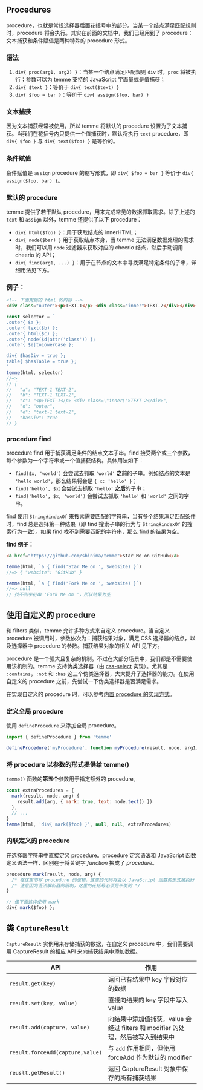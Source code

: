 ## Procedures

procedure，也就是常规选择器后面花括号中的部分。当某一个结点满足匹配规则时，procedure 将会执行。其实在前面的文档中，我们已经用到了 procedure：文本捕获和条件赋值是两种特殊的 procedure 形式。

### 语法

1. `div{ proc(arg1, arg2) }`：当某一个结点满足匹配规则 `div` 时，`proc` 将被执行；参数可以为 temme 支持的 JavaScript 字面量或是值捕获；
2. `div{ $text }`：等价于 `div{ text($text) }`
3. `div{ $foo = bar }`：等价于 `div{ assign($foo, bar) }`

### 文本捕获

因为文本捕获经常被使用，所以 temme 将默认的 procedure 设置为了文本捕获。当我们在花括号内只提供一个值捕获时，默认将执行 `text` procedure，即 `div{ $foo }` 与 `div{ text($foo) }` 是等价的。

### 条件赋值

条件赋值是 `assign` procedure 的缩写形式，即 `div{ $foo = bar }` 等价于 `div{ assign($foo, bar) }`。

### 默认的 procedure

temme 提供了若干默认 procedure，用来完成常见的数据抓取需求。除了上述的 `text` 和 `assign` 以外，temme 还提供了以下 procedure：

- `div{ html($foo) }`：用于获取结点的 innerHTML；
- `div{ node($bar) }` 用于获取结点本身，当 temme 无法满足数据处理的需求时，我们可以用 `node` 过滤器来获取对应的 cheerio 结点，然后手动调用 cheerio 的 API；
- `div{ find(arg1, ...) }`：用于在节点的文本中寻找满足特定条件的子串，详细用法见下方。

### 例子：

```html
<!-- 下面用到的 html 的内容 -->
<div class="outer"><p>TEXT-1</p> <div class="inner">TEXT-2</div></div>
```

```JavaScript
const selector = `
.outer{ $a };
.outer{ text($b) };
.outer{ html($c) };
.outer{ node($d|attr('class')) };
.outer{ $e|toLowerCase };

div{ $hasDiv = true };
table{ $hasTable = true };
`
temme(html, selector)
//=>
// {
//   "a": "TEXT-1 TEXT-2",
//   "b": "TEXT-1 TEXT-2",
//   "c": "<p>TEXT-1</p> <div class=\"inner\">TEXT-2</div>",
//   "d": "outer",
//   "e": "text-1 text-2",
//   "hasDiv": true
// }
```

### procedure find

procedure find 用于捕获满足条件的结点文本子串。find 接受两个或三个参数，每个参数为一个字符串或一个值捕获结构。具体用法如下：

- `find($x, 'world')` 会尝试去抓取 `'world'` **之前**的子串。例如结点的文本是 `'hello world'`，那么结果将会是 `{ x: 'hello' }`；
- `find('hello', $x)`会尝试去抓取 `'hello'` **之后**的子串；
- `find('hello', $x, 'world')` 会尝试去抓取 `'hello'` 和 `'world'` 之间的字串。

find 使用 `String#indexOf` 来搜索需要匹配的字符串，当有多个结果满足匹配条件时，find 总是选择第一种结果（即 find 搜索子串的行为与 `String#indexOf` 的搜索行为一致）。如果 find 找不到需要匹配的字符串，那么 find 的结果为空。

**find 例子：**

```html
<a href="https://github.com/shinima/temme">Star Me on GitHub</a>
```

```JavaScript
temme(html, `a { find('Star Me on ', $website) }`)
//=> { "website": "GitHub" }

temme(html, `a { find('Fork Me on ', $website) }`)
//=> null
// 找不到字符串 'Fork Me on '，所以结果为空
```

## 使用自定义的 procedure

和 filters 类似，temme 允许多种方式来自定义 procedure。当自定义 procedure 被调用时，参数依次为：捕获结果对象，满足 CSS 选择器的结点，以及选择器中 procedure 的参数。捕获结果对象的相关 API 见下方。

procedure 是一个强大且复杂的机制。不过在大部分场景中，我们都是不需要使用该机制的。temme 支持伪类选择器（由 [css-select](https://github.com/fb55/css-select#supported-selectors) 实现）。尤其是 `:contains`，`:not` 和 `:has` 这三个伪类选择器，大大提升了选择器的能力。在使用自定义的 procedure 之前，先尝试一下伪类选择器是否满足需求。

在实现自定义的 procedure 时，可以参考[内置 procedure 的实现方式](/packages/temme/src/procedures.ts)。

### 定义全局 procedure

使用 `defineProcedure` 来添加全局 procedure。

```JavaScript
import { defineProcedure } from 'temme'

defineProcedure('myProcedure', function myProcedure(result, node, arg1) { /* ... */ })
```

### 将 procedure 以参数的形式提供给 temme()

`temme()` 函数的**第五个**参数用于指定额外的 procedure。

```JavaScript
const extraProcedures = {
  mark(result, node, arg) {
    result.add(arg, { mark: true, text: node.text() })
  },
  // ...
}
temme(html, 'div{ mark($foo) }', null, null, extraProcedures)
```

### 内联定义的 procedure

在选择器字符串中直接定义 procedure。procedure 定义语法和 JavaScript 函数定义语法一样，区别在于将关键字 _function_ 换成了 _procedure_。

```javascript
procedure mark(result, node, arg) {
  /* 在这里书写 procedure 的逻辑，这里的代码将会以 JavaScript 函数的形式被执行 */
  /* 注意因为语法解析器的限制，这里的花括号必须是平衡的 */
}

// 像下面这样使用 mark
div{ mark($foo) };
```

## 类 `CaptureResult`

`CaptureResult` 实例用来存储捕获的数据，在自定义 procedure 中，我们需要调用 CaptureResult 的相应 API 来向捕获结果中添加数据。

| API                              | 作用                                                                            |
| -------------------------------- | ------------------------------------------------------------------------------- |
| `result.get(key)`                | 返回已有结果中 key 字段对应的数据                                               |
| `result.set(key, value)`         | 直接向结果的 key 字段中写入 value                                               |
| `result.add(capture, value)`     | 向结果中添加值捕获，value 会经过 filters 和 modifier 的处理，然后被写入到结果中 |
| `result.forceAdd(capture,value)` | 与 `add` 作用相同，但使用 forceAdd 作为默认的 modifier                          |
| `reuslt.getResult()`             | 返回 CaptureResult 对象中保存的所有捕获结果                                     |
